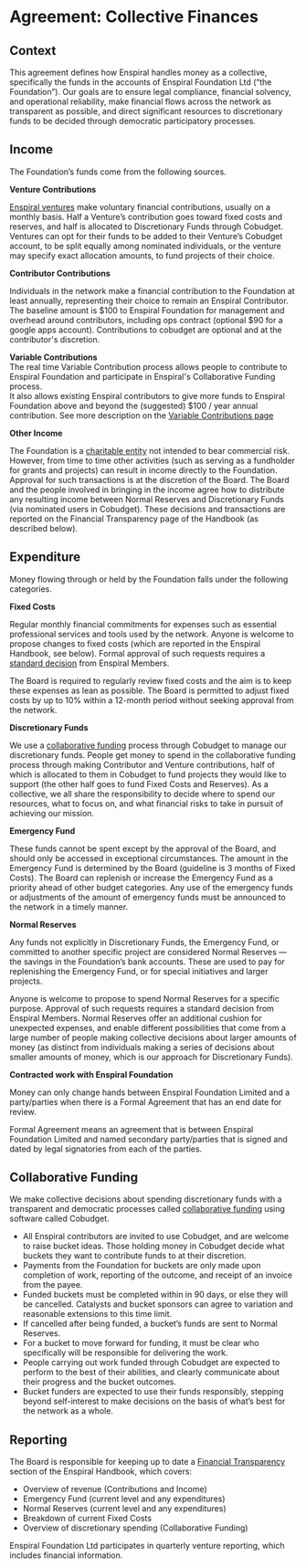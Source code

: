 # Agreement: Collective Finances

## Context

This agreement defines how Enspiral handles money as a collective, specifically the funds in the accounts of Enspiral Foundation Ltd \(“the Foundation”\). Our goals are to ensure legal compliance, financial solvency, and operational reliability, make financial flows across the network as transparent as possible, and direct significant resources to discretionary funds to be decided through democratic participatory processes.

## Income

The Foundation’s funds come from the following sources.

**Venture Contributions**

[Enspiral ventures](/ventures.html) make voluntary financial contributions, usually on a monthly basis. Half a Venture’s contribution goes toward fixed costs and reserves, and half is allocated to Discretionary Funds through Cobudget. Ventures can opt for their funds to be added to their Venture’s Cobudget account, to be split equally among nominated individuals, or the venture may specify exact allocation amounts, to fund projects of their choice.

**Contributor Contributions**

Individuals in the network make a financial contribution to the Foundation at least annually, representing their choice to remain an Enspiral Contributor. The baseline amount is $100 to Enspiral Foundation for management and overhead around contributors, including ops contract \(optional $90 for a google apps account\). Contributions to cobudget are optional and at the contributor's discretion.

**Variable Contributions**  
The real time Variable Contribution process allows people to contribute to Enspiral Foundation and participate in Enspiral's Collaborative Funding process.  
It also allows existing Enspiral contributors to give more funds to Enspiral Foundation above and beyond the \(suggested\) $100 / year annual contribution. See more description on the [Variable Contributions page](/finances_variable_contributions.md)

**Other Income**

The Foundation is a [charitable entity](/constitution.html) not intended to bear commercial risk. However, from time to time other activities \(such as serving as a fundholder for grants and projects\) can result in income directly to the Foundation. Approval for such transactions is at the discretion of the Board. The Board and the people involved in bringing in the income agree how to distribute any resulting income between Normal Reserves and Discretionary Funds \(via nominated users in Cobudget\). These decisions and transactions are reported on the Financial Transparency page of the Handbook \(as described below\).

## Expenditure

Money flowing through or held by the Foundation falls under the following categories.

**Fixed Costs**

Regular monthly financial commitments for expenses such as essential professional services and tools used by the network. Anyone is welcome to propose changes to fixed costs \(which are reported in the Enspiral Handbook, see below\). Formal approval of such requests requires a [standard decision](/agreements/decisions.html) from Enspiral Members.

The Board is required to regularly review fixed costs and the aim is to keep these expenses as lean as possible. The Board is permitted to adjust fixed costs by up to 10% within a 12-month period without seeking approval from the network.

**Discretionary Funds**

We use a [collaborative funding](/collabfunding.html) process through Cobudget to manage our discretionary funds. People get money to spend in the collaborative funding process through making Contributor and Venture contributions, half of which is allocated to them in Cobudget to fund projects they would like to support \(the other half goes to fund Fixed Costs and Reserves\). As a collective, we all share the responsibility to decide where to spend our resources, what to focus on, and what financial risks to take in pursuit of achieving our mission.

**Emergency Fund**

These funds cannot be spent except by the approval of the Board, and should only be accessed in exceptional circumstances. The amount in the Emergency Fund is determined by the Board \(guideline is 3 months of Fixed Costs\). The Board can replenish or increase the Emergency Fund as a priority ahead of other budget categories. Any use of the emergency funds or adjustments of the amount of emergency funds must be announced to the network in a timely manner.

**Normal Reserves**

Any funds not explicitly in Discretionary Funds, the Emergency Fund, or committed to another specific project are considered Normal Reserves — the savings in the Foundation’s bank accounts. These are used to pay for replenishing the Emergency Fund, or for special initiatives and larger projects.

Anyone is welcome to propose to spend Normal Reserves for a specific purpose. Approval of such requests requires a standard decision from Enspiral Members. Normal Reserves offer an additional cushion for unexpected expenses, and enable different possibilities that come from a large number of people making collective decisions about larger amounts of money \(as distinct from individuals making a series of decisions about smaller amounts of money, which is our approach for Discretionary Funds\).

**Contracted work with Enspiral Foundation**

Money can only change hands between Enspiral Foundation Limited and a party/parties when there is a Formal Agreement that has an end date for review.

Formal Agreement means an agreement that is between Enspiral Foundation Limited and named secondary party/parties that is signed and dated by legal signatories from each of the parties. 

## Collaborative Funding

We make collective decisions about spending discretionary funds with a transparent and democratic processes called [collaborative funding](/collabfunding.html) using software called Cobudget.

* All Enspiral contributors are invited to use Cobudget, and are welcome to raise bucket ideas.
  Those holding money in Cobudget decide what buckets they want to contribute funds to at their discretion.
* Payments from the Foundation for buckets are only made upon completion of work, reporting of the outcome, and receipt of an invoice from the payee.
* Funded buckets must be completed within in 90 days, or else they will be cancelled. Catalysts and bucket sponsors can agree to variation and reasonable extensions to this time limit.
* If cancelled after being funded, a bucket’s funds are sent to Normal Reserves.
* For a bucket to move forward for funding, it must be clear who specifically will be responsible for delivering the work.
* People carrying out work funded through Cobudget are expected to perform to the best of their abilities, and clearly communicate about their progress and the bucket outcomes.
* Bucket funders are expected to use their funds responsibly, stepping beyond self-interest to make decisions on the basis of what’s best for the network as a whole.

## Reporting

The Board is responsible for keeping up to date a [Financial Transparency](/financial_transparency.html) section of the Enspiral Handbook, which covers:

* Overview of revenue \(Contributions and Income\)
* Emergency Fund \(current level and any expenditures\)
* Normal Reserves \(current level and any expenditures\)
* Breakdown of current Fixed Costs
* Overview of discretionary spending \(Collaborative Funding\)

Enspiral Foundation Ltd participates in quarterly venture reporting, which includes financial information.

